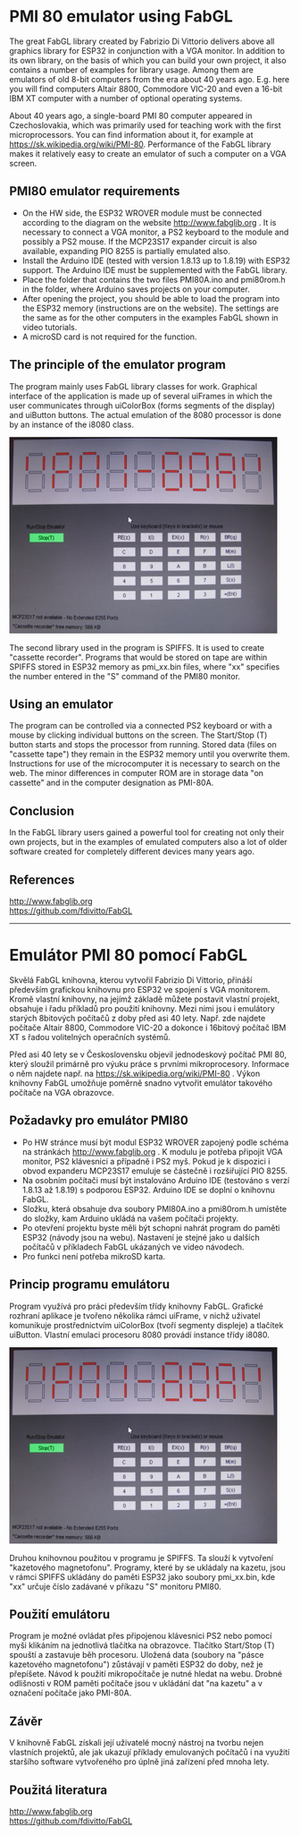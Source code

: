 PMI 80 emulator using FabGL
===========================

The great FabGL library created by Fabrizio Di Vittorio delivers above all graphics library for ESP32 in conjunction with a VGA monitor. In addition to its own library, on the basis of which you can build your own project, it also contains a number of examples for library usage. Among them are emulators of old 8-bit computers from the era about 40 years ago. E.g. here you will find computers Altair 8800, Commodore VIC-20 and even a 16-bit IBM XT computer with a number of optional operating systems.

About 40 years ago, a single-board PMI 80 computer appeared in Czechoslovakia, which was primarily used for teaching work with the first microprocessors. You can find information about it, for example at https://sk.wikipedia.org/wiki/PMI-80. Performance of the FabGL library makes it relatively easy to create an emulator of such a computer on a VGA screen.

PMI80 emulator requirements
---------------------------

*   On the HW side, the ESP32 WROVER module must be connected according to the diagram on the website http://www.fabglib.org . It is necessary to connect a VGA monitor, a PS2 keyboard to the module and possibly a PS2 mouse. If the MCP23S17 expander circuit is also available, expanding PIO 8255 is partially emulated also.
*   Install the Arduino IDE (tested with version 1.8.13 up to 1.8.19) with ESP32 support. The Arduino IDE must be supplemented with the FabGL library.
*   Place the folder that contains the two files PMI80A.ino and pmi80rom.h in the folder, where Arduino saves projects on your computer.
*   After opening the project, you should be able to load the program into the ESP32 memory (instructions are on the website). The settings are the same as for the other computers in the examples FabGL shown in video tutorials.
*   A microSD card is not required for the function.

The principle of the emulator program
-------------------------------------

The program mainly uses FabGL library classes for work. Graphical interface of the application is made up of several uiFrames in which the user communicates through uiColorBox (forms segments of the display) and uiButton buttons. The actual emulation of the 8080 processor is done by an instance of the i8080 class.

![screenshot](pmi80a.jpg)

The second library used in the program is SPIFFS. It is used to create "cassette recorder". Programs that would be stored on tape are within SPIFFS stored in ESP32 memory as pmi\_xx.bin files, where "xx" specifies the number entered in the "S" command of the PMI80 monitor.

Using an emulator
-----------------

The program can be controlled via a connected PS2 keyboard or with a mouse by clicking individual buttons on the screen. The Start/Stop (T) button starts and stops the processor from running. Stored data (files on "cassette tape") they remain in the ESP32 memory until you overwrite them. Instructions for use of the microcomputer it is necessary to search on the web. The minor differences in computer ROM are in storage data "on cassette" and in the computer designation as PMI-80A.

Conclusion
----------

In the FabGL library users gained a powerful tool for creating not only their own projects, but in the examples of emulated computers also a lot of older software created for completely different devices many years ago.

References
----------

http://www.fabglib.org  
https://github.com/fdivitto/FabGL  

* * *

Emulátor PMI 80 pomocí FabGL
============================

Skvělá FabGL knihovna, kterou vytvořil Fabrizio Di Vittorio, přináší především grafickou knihovnu pro ESP32 ve spojení s VGA monitorem. Kromě vlastní knihovny, na jejímž základě můžete postavit vlastní projekt, obsahuje i řadu příkladů pro použití knihovny. Mezi nimi jsou i emulátory starých 8bitových počítačů z doby před asi 40 lety. Např. zde najdete počítače Altair 8800, Commodore VIC-20 a dokonce i 16bitový počítač IBM XT s řadou volitelných operačních systémů.

Před asi 40 lety se v Československu objevil jednodeskový počítač PMI 80, který sloužil primárně pro výuku práce s prvními mikroprocesory. Informace o něm najdete např. na https://sk.wikipedia.org/wiki/PMI-80 . Výkon knihovny FabGL umožňuje poměrně snadno vytvořit emulátor takového počítače na VGA obrazovce.

Požadavky pro emulátor PMI80
----------------------------

*   Po HW stránce musí být modul ESP32 WROVER zapojený podle schéma na stránkách http://www.fabglib.org . K modulu je potřeba připojit VGA monitor, PS2 klávesnici a případně i PS2 myš. Pokud je k dispozici i obvod expanderu MCP23S17 emuluje se částečně i rozšiřující PIO 8255.
*   Na osobním počítači musí být instalováno Arduino IDE (testováno s verzí 1.8.13 až 1.8.19) s podporou ESP32. Arduino IDE se doplní o knihovnu FabGL.
*   Složku, která obsahuje dva soubory PMI80A.ino a pmi80rom.h umístěte do složky, kam Arduino ukládá na vašem počítači projekty.
*   Po otevření projektu byste měli být schopni nahrát program do paměti ESP32 (návody jsou na webu). Nastavení je stejné jako u dalších počítačů v příkladech FabGL ukázaných ve video návodech.
*   Pro funkci není potřeba mikroSD karta.

Princip programu emulátoru
--------------------------

Program využívá pro práci především třídy knihovny FabGL. Grafické rozhraní aplikace je tvořeno několika rámci uiFrame, v nichž uživatel komunikuje prostřednictvím uiColorBox (tvoří segmenty displeje) a tlačítek uiButton. Vlastní emulaci procesoru 8080 provádí instance třídy i8080.

![screenshot](pmi80a.jpg)

Druhou knihovnou použitou v programu je SPIFFS. Ta slouží k vytvoření "kazetového magnetofonu". Programy, které by se ukládaly na kazetu, jsou v rámci SPIFFS ukládány do paměti ESP32 jako soubory pmi\_xx.bin, kde "xx" určuje číslo zadávané v příkazu "S" monitoru PMI80.

Použití emulátoru
-----------------

Program je možné ovládat přes připojenou klávesnici PS2 nebo pomocí myši klikáním na jednotlivá tlačítka na obrazovce. Tlačítko Start/Stop (T) spouští a zastavuje běh procesoru. Uložená data (soubory na "pásce kazetového magnetofonu") zůstávají v paměti ESP32 do doby, než je přepíšete. Návod k použití mikropočítače je nutné hledat na webu. Drobné odlišnosti v ROM paměti počítače jsou v ukládání dat "na kazetu" a v označení počítače jako PMI-80A.

Závěr
-----

V knihovně FabGL získali její uživatelé mocný nástroj na tvorbu nejen vlastních projektů, ale jak ukazují příklady emulovaných počítačů i na využití staršího software vytvořeného pro úplně jiná zařízení před mnoha lety.

Použitá literatura
------------------

http://www.fabglib.org  
https://github.com/fdivitto/FabGL